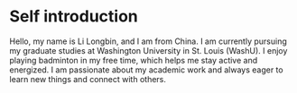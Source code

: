 # Self introduction
Hello, my name is Li Longbin, and I am from China. I am currently pursuing my graduate studies at Washington University in St. Louis (WashU). I enjoy playing badminton in my free time, which helps me stay active and energized. I am passionate about my academic work and always eager to learn new things and connect with others.

